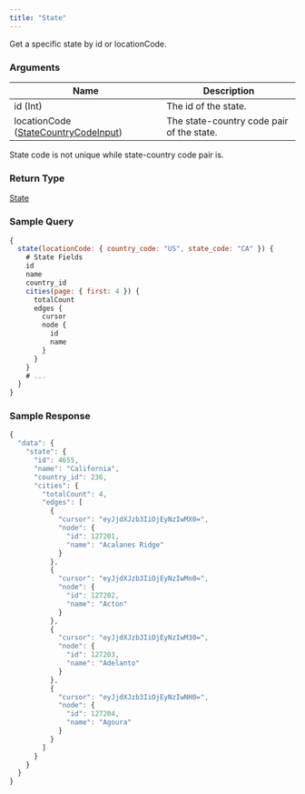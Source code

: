 ```yaml
---
title: "State"
---
```


Get a specific state by id or locationCode.

### Arguments

| Name | Description |
|---|---|
| id (Int) | The id of the state.|
| locationCode ([StateCountryCodeInput](../inputs/state-country-code-input)) | The state-country code pair of the state.|
State code is not unique while state-country code pair is.

### Return Type

[State](../objects/state)

### Sample Query

```js title="Find state by locationCode"
{
  state(locationCode: { country_code: "US", state_code: "CA" }) {
    # State Fields
    id
    name
    country_id
    cities(page: { first: 4 }) {
      totalCount
      edges {
        cursor
        node {
          id
          name
        }
      }
    }
    # ...
  }
}
```

### Sample Response

```js
{
  "data": {
    "state": {
      "id": 4655,
      "name": "California",
      "country_id": 236,
      "cities": {
        "totalCount": 4,
        "edges": [
          {
            "cursor": "eyJjdXJzb3IiOjEyNzIwMX0=",
            "node": {
              "id": 127201,
              "name": "Acalanes Ridge"
            }
          },
          {
            "cursor": "eyJjdXJzb3IiOjEyNzIwMn0=",
            "node": {
              "id": 127202,
              "name": "Acton"
            }
          },
          {
            "cursor": "eyJjdXJzb3IiOjEyNzIwM30=",
            "node": {
              "id": 127203,
              "name": "Adelanto"
            }
          },
          {
            "cursor": "eyJjdXJzb3IiOjEyNzIwNH0=",
            "node": {
              "id": 127204,
              "name": "Agoura"
            }
          }
        ]
      }
    }
  }
}
```
